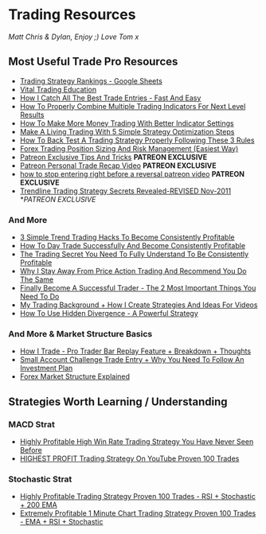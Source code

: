 # Trading Resources

*Matt Chris & Dylan, Enjoy ;)*
*Love Tom x*


## Most Useful Trade Pro Resources
- [Trading Strategy Rankings - Google Sheets](https://docs.google.com/spreadsheets/d/1LQ7lwnvcB5eacK4PxLXnV1mMEIzSxHzD8IZpP2N1oA8/edit#gid=0)
- [Vital Trading Education](https://www.youtube.com/playlist?list=PL7xw-9WduM7jbIp-_bau3dplOZaPcTCOq)
- [How I Catch All The Best Trade Entries - Fast And Easy](https://www.youtube.com/watch?v=9EwpnQGpyII)
- [How To Properly Combine Multiple Trading Indicators For Next Level Results](https://www.youtube.com/watch?v=NGWe0Wg_0jo)
- [How To Make More Money Trading With Better Indicator Settings](https://www.youtube.com/watch?v=mPxsfoLNnAA)
- [Make A Living Trading With 5 Simple Strategy Optimization Steps](https://www.youtube.com/watch?v=6WA1sLWWOSs&list=PL7xw-9WduM7iZitlZljxdrChh_G22980U&index=28)
- [How To Back Test A Trading Strategy Properly Following These 3 Rules](https://www.youtube.com/watch?v=W02JCLDuDXI)
- [Forex Trading Position Sizing And Risk Management (Easiest Way)](https://www.youtube.com/watch?v=IJttMAbz7Y0&list=PLZB-AA7gb7vrT8IPZ1f0K5oGR_28WVNhR&index=19)
- [Patreon Exclusive Tips And Tricks](https://www.youtube.com/watch?v=RBSFucIBR_4)    **PATREON EXCLUSIVE**
- [Patreon Personal Trade Recap Video](https://www.youtube.com/watch?v=-vxeBLja1oM)    **PATREON EXCLUSIVE**
- [how to stop entering right before a reversal patreon video](https://www.youtube.com/watch?v=aVyomPn-2aA)    **PATREON EXCLUSIVE**
- [Trendline Trading Strategy Secrets Revealed-REVISED Nov-2011](https://forexyar.com/wp-content/uploads/2020/04/22030-tendencia.pdf)  **PATREON EXCLUSIVE*
### And More
- [3 Simple Trend Trading Hacks To Become Consistently Profitable](https://www.youtube.com/watch?v=0_6LXFveKkQ&list=PL7xw-9WduM7iZitlZljxdrChh_G22980U&index=44)
- [How To Day Trade Successfully And Become Consistently Profitable](https://www.youtube.com/watch?v=KYHFg4ZpqEc)
- [The Trading Secret You Need To Fully Understand To Be Consistently Profitable](https://www.youtube.com/watch?v=A-QGWmEd9JU)
- [Why I Stay Away From Price Action Trading And Recommend You Do The Same](https://www.youtube.com/watch?v=J6teYPQbDcs)
- [Finally Become A Successful Trader - The 2 Most Important Things You Need To Do](https://www.youtube.com/watch?v=cTz0x_383vA)
- [My Trading Background + How I Create Strategies And Ideas For Videos](https://www.youtube.com/watch?v=0g2vgPDvclI)
- [How To Use Hidden Divergence - A Powerful Strategy](https://www.youtube.com/watch?v=iyzEZiY6vJM)

### And More & Market Structure Basics
- [How I Trade - Pro Trader Bar Replay Feature + Breakdown + Thoughts](https://www.youtube.com/watch?v=oaQ4r-M3nlE)
- [Small Account Challenge Trade Entry + Why You Need To Follow An Investment Plan](https://www.youtube.com/watch?v=iTmhv2TZbcQ)
- [Forex Market Structure Explained](https://www.youtube.com/watch?v=OvHOcO9CQCM)

## Strategies Worth Learning / Understanding
### MACD Strat
- [Highly Profitable High Win Rate Trading Strategy You Have Never Seen Before](https://www.youtube.com/watch?v=oQQ-VCJYc6M)
- [HIGHEST PROFIT Trading Strategy On YouTube Proven 100 Trades](https://www.youtube.com/watch?v=9o6BG-dCgco)

### Stochastic Strat
- [Highly Profitable Trading Strategy Proven 100 Trades - RSI + Stochastic + 200 EMA](https://www.youtube.com/watch?v=hAYul735zEc)
- [Extremely Profitable 1 Minute Chart Trading Strategy Proven 100 Trades - EMA + RSI + Stochastic](https://www.youtube.com/watch?v=v9N4kj4-V2s)






